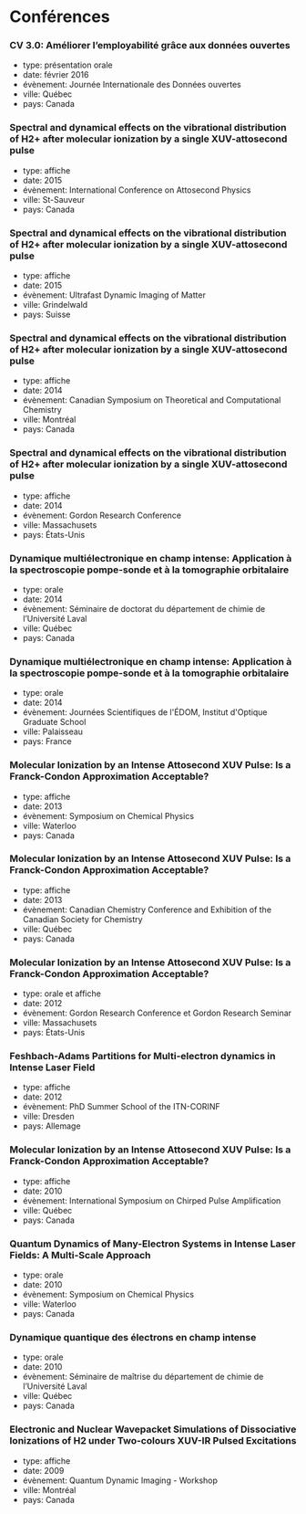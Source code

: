 # Conférences

### CV 3.0: Améliorer l’employabilité grâce aux données ouvertes
  - type: présentation orale
  - date: février 2016
  - évènement: Journée Internationale des Données ouvertes
  - ville: Québec
  - pays: Canada

### Spectral and dynamical effects on the vibrational distribution of H2+ after molecular ionization by a single XUV-attosecond pulse
  - type: affiche
  - date: 2015
  - évènement: International Conference on Attosecond Physics
  - ville: St-Sauveur
  - pays: Canada

### Spectral and dynamical effects on the vibrational distribution of H2+ after molecular ionization by a single XUV-attosecond pulse
  - type: affiche
  - date: 2015
  - évènement: Ultrafast Dynamic Imaging of Matter
  - ville: Grindelwald
  - pays: Suisse

### Spectral and dynamical effects on the vibrational distribution of H2+ after molecular ionization by a single XUV-attosecond pulse
  - type: affiche
  - date: 2014
  - évènement: Canadian Symposium on Theoretical and Computational Chemistry
  - ville: Montréal
  - pays: Canada

### Spectral and dynamical effects on the vibrational distribution of H2+	after molecular ionization by a single XUV-attosecond pulse
  - type: affiche
  - date: 2014
  - évènement: Gordon Research Conference
  - ville: Massachusets
  - pays: États-Unis

### Dynamique multiélectronique en champ intense: Application à la spectroscopie pompe-sonde et à la tomographie orbitalaire
  - type: orale
  - date: 2014
  - évènement: Séminaire de doctorat du département de chimie de l’Université Laval
  - ville: Québec
  - pays: Canada

### Dynamique multiélectronique en champ intense: Application à la spectroscopie pompe-sonde et à la tomographie orbitalaire
  - type: orale
  - date: 2014
  - évènement: Journées Scientifiques de l&#39;ÉDOM, Institut d&#39;Optique Graduate School
  - ville: Palaisseau
  - pays: France

### Molecular Ionization by an Intense Attosecond XUV Pulse: Is a Franck-Condon Approximation Acceptable?
  - type: affiche
  - date: 2013
  - évènement: Symposium on Chemical Physics
  - ville: Waterloo
  - pays: Canada

### Molecular Ionization by an Intense Attosecond XUV Pulse: Is a Franck-Condon Approximation Acceptable?
  - type: affiche
  - date: 2013
  - évènement: Canadian Chemistry Conference and Exhibition of the Canadian Society for Chemistry
  - ville: Québec
  - pays: Canada

### Molecular Ionization by an Intense Attosecond XUV Pulse: Is a Franck-Condon Approximation Acceptable?
  - type: orale et affiche
  - date: 2012
  - évènement: Gordon Research Conference et Gordon Research Seminar
  - ville: Massachusets
  - pays: États-Unis

### Feshbach-Adams Partitions for Multi-electron dynamics in Intense Laser Field
  - type: affiche
  - date: 2012
  - évènement: PhD Summer School of the ITN-CORINF
  - ville: Dresden
  - pays: Allemage

### Molecular Ionization by an Intense Attosecond XUV Pulse: Is a Franck-Condon Approximation Acceptable?
  - type: affiche
  - date: 2010
  - évènement: International Symposium on Chirped Pulse Amplification
  - ville: Québec
  - pays: Canada

### Quantum Dynamics of Many-Electron Systems in Intense Laser Fields: A Multi-Scale Approach
  - type: orale
  - date: 2010
  - évènement: Symposium on Chemical Physics
  - ville: Waterloo
  - pays: Canada

### Dynamique quantique des électrons en champ intense
  - type: orale
  - date: 2010
  - évènement: Séminaire de maîtrise du département de chimie de l’Université Laval
  - ville: Québec
  - pays: Canada

### Electronic and Nuclear Wavepacket Simulations of Dissociative Ionizations of H2 under Two-colours XUV-IR Pulsed Excitations
  - type: affiche
  - date: 2009
  - évènement: Quantum Dynamic Imaging - Workshop
  - ville: Montréal
  - pays: Canada

